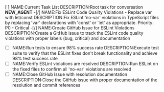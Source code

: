 [ ] NAME:Current Task List DESCRIPTION:Root task for conversation __NEW_AGENT__
-[/] NAME:Fix ESLint Code Quality Violations - Replace var with let/const DESCRIPTION:Fix ESLint 'no-var' violations in TypeScript files by replacing 'var' declarations with 'const' or 'let' as appropriate. Priority: P0 - Critical
-[/] NAME:Create GitHub Issue for ESLint Violations DESCRIPTION:Create a GitHub issue to track the ESLint code quality violations with proper labels (bug, critical) and documentation
-[ ] NAME:Run tests to ensure 98% success rate DESCRIPTION:Execute test suite to verify that the ESLint fixes don't break functionality and achieve 98% test success rate
-[ ] NAME:Verify ESLint violations are resolved DESCRIPTION:Run ESLint on the fixed files to confirm all 'no-var' violations are resolved
-[ ] NAME:Close GitHub Issue with resolution documentation DESCRIPTION:Close the GitHub issue with proper documentation of the resolution and commit references